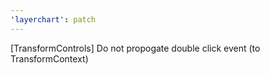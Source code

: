 ```yaml
---
'layerchart': patch
---
```


[TransformControls] Do not propogate double click event (to TransformContext)

